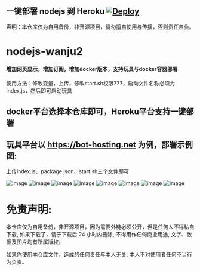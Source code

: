 ## 一键部署 nodejs 到 Heroku  [![Deploy](https://www.herokucdn.com/deploy/button.png)](https://heroku.com/deploy)


声明：本仓库仅为自用备份，非开源项目，请勿擅自使用与传播，否则责任自负。

# nodejs-wanju2 

#### 增加网页显示，增加订阅，增加docker版本，支持玩具与docker容器部署

使用方法：修改变量，上传，修改start.sh权限777，启动文件名称必须为index.js，然后即可启动玩具

## docker平台选择本仓库即可，Heroku平台支持一键部署

## 玩具平台以 https://bot-hosting.net 为例，部署示例图:

上传index.js、package.json、start.sh三个文件即可

![image](https://github.com/dsadsadsss/nodejs-wanju2/blob/main/1/1.PNG)
![image](https://github.com/dsadsadsss/nodejs-wanju2/blob/main/1/2.PNG)
![image](https://github.com/dsadsadsss/nodejs-wanju2/blob/main/1/3.PNG)
![image](https://github.com/dsadsadsss/nodejs-wanju2/blob/main/1/4.PNG)
![image](https://github.com/dsadsadsss/nodejs-wanju2/blob/main/1/5.PNG)
![image](https://github.com/dsadsadsss/nodejs-wanju2/blob/main/1/6.PNG)
![image](https://github.com/dsadsadsss/nodejs-wanju2/blob/main/1/7.PNG)
![image](https://github.com/dsadsadsss/nodejs-wanju2/blob/main/1/8.PNG)



# 免责声明:

本仓库仅为自用备份，非开源项目，因为需要外链必须公开，但是任何人不得私自下载, 如果下载了，请于下载后 24 小时内删除, 不得用作任何商业用途, 文字、数据及图片均有所属版权。 

如果你使用本仓库文件，造成的任何责任与本人无关, 本人不对使用者任何不当行为负责。
